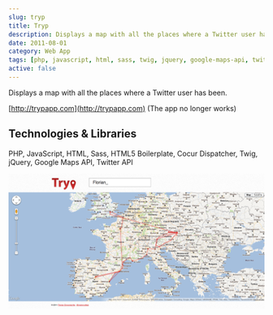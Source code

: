 ```yaml
---
slug: tryp
title: Tryp
description: Displays a map with all the places where a Twitter user has been.
date: 2011-08-01
category: Web App
tags: [php, javascript, html, sass, twig, jquery, google-maps-api, twitter-api]
active: false
---
```


Displays a map with all the places where a Twitter user has been.

[http://trypapp.com](http://trypapp.com) (The app no longer works)</p>

## Technologies &amp; Libraries

PHP, JavaScript, HTML, Sass, HTML5 Boilerplate, Cocur Dispatcher, Twig, jQuery, Google Maps API, Twitter API

![Screenshot of the map showing a users locations](/content/projects/tryp/tryp-1.png)
